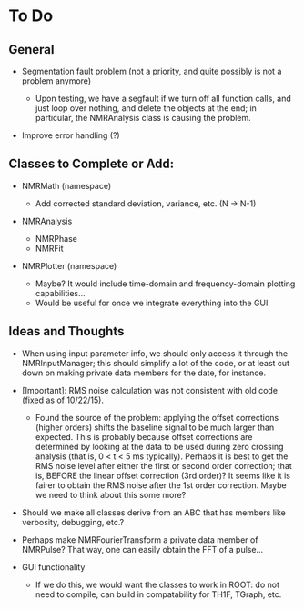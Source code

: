 # To Do

## General 

   - Segmentation fault problem (not a priority, and quite possibly is not a problem anymore) 
     - Upon testing, we have a segfault if we turn off all function calls, and just loop 
       over nothing, and delete the objects at the end; in particular, the NMRAnalysis 
       class is causing the problem.   

   - Improve error handling (?) 

## Classes to Complete or Add: 

   - NMRMath (namespace)  
     - Add corrected standard deviation, variance, etc. (N -> N-1) 

   - NMRAnalysis 
     - NMRPhase
     - NMRFit

   - NMRPlotter (namespace) 
     - Maybe?  It would include time-domain and frequency-domain plotting capabilities... 
     - Would be useful for once we integrate everything into the GUI 

## Ideas and Thoughts 

   - When using input parameter info, we should only access it through the NMRInputManager; 
     this should simplify a lot of the code, or at least cut down on making private data members
     for the date, for instance.  

   - [Important]: RMS noise calculation was not consistent with old code (fixed as of 10/22/15).  
     - Found the source of the problem: applying the offset corrections (higher orders)
       shifts the baseline signal to be much larger than expected.  This is probably
       because offset corrections are determined by looking at the data to be used during
       zero crossing analysis (that is, 0 < t < 5 ms typically).  Perhaps it is best 
       to get the RMS noise level after either the first or second order correction;
       that is, BEFORE the linear offset correction (3rd order)?  It seems like it is fairer 
       to obtain the RMS noise after the 1st order correction.  Maybe we need to think about 
       this some more?   

   - Should we make all classes derive from an ABC that has members like verbosity, debugging, etc.? 

   - Perhaps make NMRFourierTransform a private data member of NMRPulse?  That way, one can
     easily obtain the FFT of a pulse... 

   - GUI functionality 
     - If we do this, we would want the classes to work in ROOT: do not need to compile,
       can build in compatability for TH1F, TGraph, etc.  
